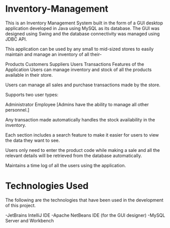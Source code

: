 # Inventory-Management

This is an Inventory Management System built in the form of a GUI desktop application developed in Java using MySQL as its database. The GUI was designed using Swing and the database connectivity was managed using JDBC API.

This application can be used by any small to mid-sized stores to easily maintain and manage an inventory of all their-

Products
Customers
Suppliers
Users
Transactions
Features of the Application
Users can manage inventory and stock of all the products available in their store.

Users can manage all sales and purchase transactions made by the store.

Supports two user types:

Administrator
Employee
[Admins have the ability to manage all other personnel.]

Any transaction made automatically handles the stock availability in the inventory.

Each section includes a search feature to make it easier for users to view the data they want to see.

Users only need to enter the product code while making a sale and all the relevant details will be retrieved from the database automatically.

Maintains a time log of all the users using the application.

# Technologies Used
The following are the technologies that have been used in the development of this project.

-JetBrains IntelliJ IDE
-Apache NetBeans IDE (for the GUI designer)
-MySQL Server and Workbench
